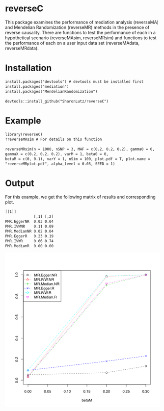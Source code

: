 # reverseC
This package examines the performance of mediation analysis (reverseMA) and Mendelian Randomization (reverseMR) methods in the presence of reverse causality. There are functions to test the performance of each in a hypothetical scenario (reverseMAsim, reverseMRsim) and functions to test the performance of each on a user input data set (reverseMAdata, reverseMRdata).

# Installation
```
install.packages("devtools") # devtools must be installed first
install.packages("mediation")
install.packages("MendelianRandomization")

devtools::install_github("SharonLutz/reverseC")
```

# Example

```
library(reverseC)
?reverseMRsim # For details on this function

reverseMRsim(n = 1000, nSNP = 3, MAF = c(0.2, 0.2, 0.2), gamma0 = 0, gammaX = c(0.2, 0.2, 0.2), varM = 1, beta0 = 0, 
betaM = c(0, 0.1), varY = 1, nSim = 100, plot.pdf = T, plot.name = "reverseMRplot.pdf", alpha_level = 0.05, SEED = 1)

```

# Output
For this example, we get the following matrix of results and corresponding plot.

```
[[1]]
             [,1] [,2]
PMR.EggerNR  0.03 0.04
PMR.IVWNR    0.11 0.09
PMR.MedianNR 0.02 0.04
PMR.EggerR   0.23 0.19
PMR.IVWR     0.66 0.74
PMR.MedianR  0.00 0.00
```
<img src="https://github.com/SharonLutz/reverseC/blob/master/reverseMRplot.png" width="600">

